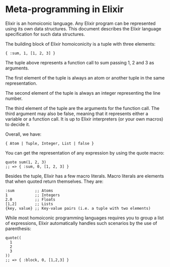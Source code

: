 # Meta-programming in Elixir

Elixir is an homoiconic language. Any Elixir program can be represented using its own data structures. This document describes the Elixir language specification for such data structures.

The building block of Elixir homoiconicity is a tuple with three elements:

    { :sum, 1, [1, 2, 3] }

The tuple above represents a function call to sum passing 1, 2 and 3 as arguments.

The first element of the tuple is always an atom or another tuple in the same representation.

The second element of the tuple is always an integer representing the line number.

The third element of the tuple are the arguments for the function call. The third argument may also be false, meaning that it represents either a variable or a function call. It is up to Elixir interpreters (or your own macros) to decide it.

Overall, we have:

    { Atom | Tuple, Integer, List | false }

You can get the representation of any expression by using the quote macro:

    quote sum(1, 2, 3)
    ;; => { :sum, 0, [1, 2, 3] }

Besides the tuple, Elixir has a few macro literals. Macro literals are elements that when quoted return themselves. They are:

    :sum         ;; Atoms
    1            ;; Integers
    2.0          ;; Floats
    [1,2]        ;; Lists
    {key, value} ;; Key-value pairs (i.e. a tuple with two elements)

While most homoiconic programming languages requires you to group a list of expressions, Elixir automatically handles such scenarios by the use of parenthesis:

    quote((
      1
      2
      3
    ))
    ;; => { :block, 0, [1,2,3] }

